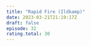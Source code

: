 ```yaml
---
title: "Rapid Fire (Ildkamp)"
date: 2023-03-21T21:19:17Z
draft: false
episode: 32
rating.total: 30
---
```


